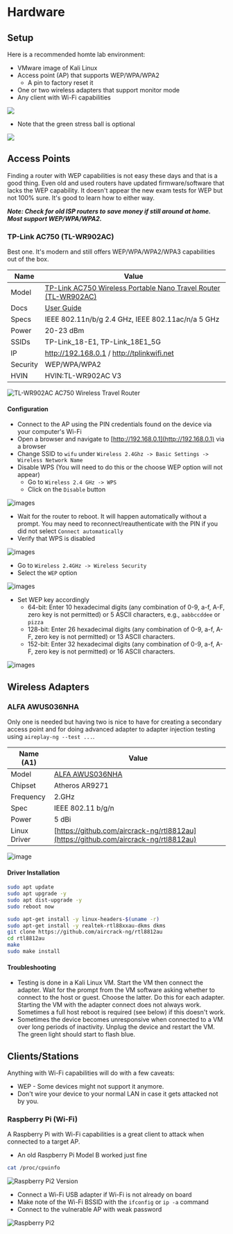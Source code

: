 # Hardware

## Setup

Here is a recommended homte lab environment:

* VMware image of Kali Linux
* Access point (AP) that supports WEP/WPA/WPA2
     * A pin to factory reset it
* One or two wireless adapters that support monitor mode
* Any client with Wi-Fi capabilities

![](../images/hardware.png)

* Note that the green stress ball is optional

![](../images/hardware-equipment.png)

## Access Points

Finding a router with WEP capabilities is not easy these days and that is a good thing. Even old and used routers have updated firmware/software that lacks the WEP capability. It doesn't appear the new exam tests for WEP but not 100% sure. It's good to learn how to either way.

***Note: Check for old ISP routers to save money if still around at home. Most support WEP/WPA/WPA2.***

### TP-Link AC750 (TL-WR902AC)

Best one. It's modern and still offers WEP/WPA/WPA2/WPA3 capabilities out of the box.

| Name      | Value                                                                                                                                |
|-----------|--------------------------------------------------------------------------------------------------------------------------------------|
| Model     | [TP-Link AC750 Wireless Portable Nano Travel Router (TL-WR902AC)](https://www.tp-link.com/us/home-networking/wifi-router/tl-wr902ac) |
| Docs      | [User Guide](https://static.tp-link.com/2019/201906/20190624/1910012191_TL-WR902AC%203.0_UG_REV3.0.0.pdf)                            |
| Specs     | IEEE 802.11n/b/g 2.4 GHz, IEEE 802.11ac/n/a 5 GHz                                                                                    |
| Power     | 20-23 dBm                                                                                                                            |
| SSIDs     | TP-Link_18-E1, TP-Link_18E1_5G                                                                                                       |
| IP        | http://192.168.0.1 / http://tplinkwifi.net                                                                                           |
| Security  | WEP/WPA/WPA2                                                                                                                         |
| HVIN      | HVIN:TL-WR902AC V3                                                                                                                   |

![TL-WR902AC AC750 Wireless Travel Router](../images/tp-link-tl-wr902ac-ac750-nano-router.png)

#### Configuration

* Connect to the AP using the PIN credentials found on the device via your computer's Wi-Fi
* Open a browser and navigate to [http://192.168.0.1](http://192.168.0.1) via a browser
* Change SSID to `wifu` under `Wireless 2.4Ghz -> Basic Settings -> Wireless Network Name`
* Disable WPS (You will need to do this or the choose  WEP option will not appear)
  * Go to `Wireless 2.4 GHz -> WPS`
  * Click on the `Disable` button

![images](../images/tp-link-tl-wr902ac-disable-wps.png)

  * Wait for the router to reboot. It will happen automatically without a prompt. You may need to reconnect/reauthenticate with the PIN if you did not select `Connect automatically`
* Verify that WPS is disabled

![images](../images/tp-link-tl-wr902ac-disable-wps-confirmed.png)

* Go to `Wireless 2.4GHz -> Wireless Security`
* Select the `WEP` option

![images](../images/tp-link-tl-wr902ac-wep.png)

* Set WEP key  accordingly
  * 64-bit: Enter 10 hexadecimal digits (any combination of 0-9, a-f, A-F, zero key is not permitted) or 5 ASCII characters, e.g., `aabbccddee` or `pizza`
  * 128-bit: Enter 26 hexadecimal digits (any combination of 0-9, a-f, A-F, zero key is not permitted) or 13 ASCII characters.
  * 152-bit: Enter 32 hexadecimal digits (any combination of 0-9, a-f, A-F, zero key is not permitted) or 16 ASCII characters.

![images](../images/tp-link-tl-wr902ac-wep-key.png)

## Wireless Adapters

### ALFA AWUS036NHA

Only one is needed but having two is nice to have for creating a secondary access point and for doing advanced adapter to adapter injection testing using `aireplay-ng --test ...`.

| Name (A1)    | Value                                                                                        |
|--------------|----------------------------------------------------------------------------------------------|
| Model        | [ALFA AWUS036NHA](https://www.amazon.com/Alfa-AWUS036NHA-Wireless-USB-Adaptor/dp/B004Y6MIXS) |
| Chipset      | Atheros AR9271                                                                               |
| Frequency    | 2.GHz                                                                                        |
| Spec         | IEEE 802.11 b/g/n                                                                            |
| Power        | 5 dBi                                                                                        |
| Linux Driver | [https://github.com/aircrack-ng/rtl8812au](https://github.com/aircrack-ng/rtl8812au)         |

![image](../images/alfa-awus03nha-wireless-adapter.png)

#### Driver Installation

```bash
sudo apt update
sudo apt upgrade -y
sudo apt dist-upgrade -y
sudo reboot now

sudo apt-get install -y linux-headers-$(uname -r)
sudo apt-get install -y realtek-rtl88xxau-dkms dkms
git clone https://github.com/aircrack-ng/rtl8812au
cd rtl8812au
make
sudo make install
```

#### Troubleshooting

* Testing is done in a Kali Linux VM. Start the VM then connect the adapter. Wait for the prompt from the VM software asking whether to connect to the host or guest. Choose the latter. Do this for each adapter. Starting the VM with the adapter connect does not always work. Sometimes a full host reboot is required (see below) if this doesn't work.
* Sometimes the device becomes unresponsive when connected to a VM over long periods of inactivity. Unplug the device and restart the VM. The green light should start to flash blue.

## Clients/Stations

Anything with Wi-Fi capabilities will do with a few caveats:

* WEP - Some devices might not support it anymore.
* Don't wire your device to your normal LAN in case it gets attacked not by you.

### Raspberry Pi (Wi-Fi)

A Raspberry Pi with Wi-Fi capabilities is a great client to attack when connected to a target AP.

* An old Raspberry Pi Model B worked just fine

```bash
cat /proc/cpuinfo
```
![Raspberry Pi2 Version](../images/raspberry-pi-version.png)

* Connect a Wi-Fi USB adapter if Wi-Fi is not already on board
* Make note of the Wi-Fi BSSID with the `ifconfig` or `ip -a` command
* Connect to the vulnerable AP with weak password

![Raspberry Pi2](../images/tp-link-raspberry-pi-2.png)
